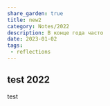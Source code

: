 ```yaml
---
share_garden: true
title: new2
category: Notes/2022 
description: В конце года часто 
date: 2023-01-02
tags:
 - reflections
---
```


## test 2022

test
